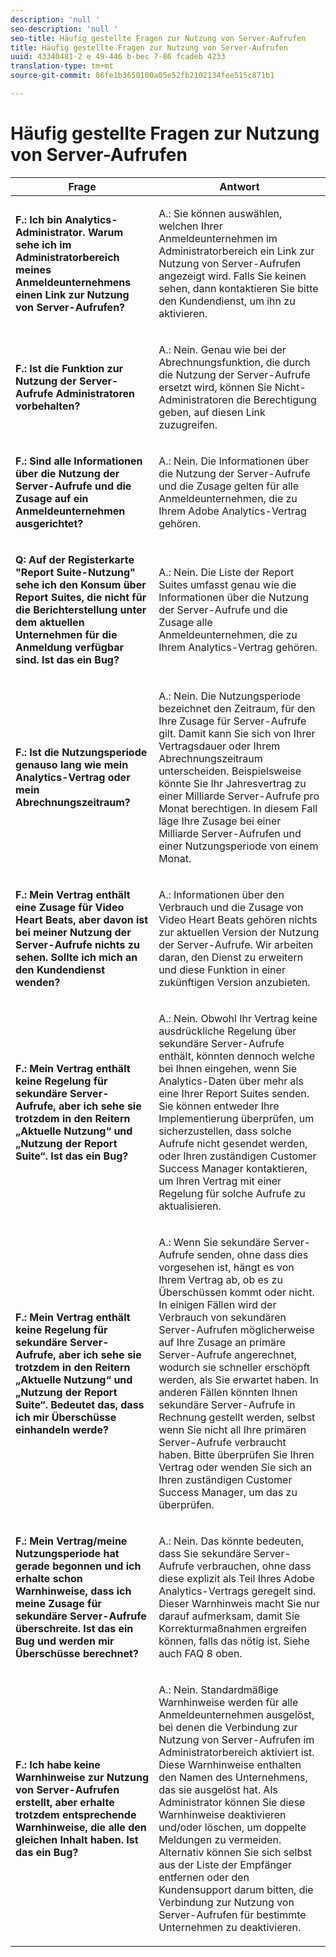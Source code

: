 ```yaml
---
description: 'null '
seo-description: 'null '
seo-title: Häufig gestellte Fragen zur Nutzung von Server-Aufrufen
title: Häufig gestellte Fragen zur Nutzung von Server-Aufrufen
uuid: 43340481-2 e 49-446 b-bec 7-86 fcadeb 4233
translation-type: tm+mt
source-git-commit: 86fe1b3650100a05e52fb2102134fee515c871b1

---
```



# Häufig gestellte Fragen zur Nutzung von Server-Aufrufen

<table id="table_10384E2010B849708AE9462BB2B43438"> 
 <thead> 
  <tr> 
   <th colname="col1" class="entry"> Frage </th> 
   <th colname="col2" class="entry"> Antwort </th> 
  </tr> 
 </thead>
 <tbody> 
  <tr> 
   <td colname="col1"> <p><b>F.: Ich bin Analytics-Administrator. Warum sehe ich im Administratorbereich meines Anmeldeunternehmens einen Link zur Nutzung von Server-Aufrufen?</b> </p> </td> 
   <td colname="col2"> <p>A.: Sie können auswählen, welchen Ihrer Anmeldeunternehmen im Administratorbereich ein Link zur Nutzung von Server-Aufrufen angezeigt wird. Falls Sie keinen sehen, dann kontaktieren Sie bitte den Kundendienst, um ihn zu aktivieren. </p> </td> 
  </tr> 
  <tr> 
   <td colname="col1"> <p><b>F.: Ist die Funktion zur Nutzung der Server-Aufrufe Administratoren vorbehalten?</b> </p> </td> 
   <td colname="col2"> <p>A.: Nein. Genau wie bei der Abrechnungsfunktion, die durch die Nutzung der Server-Aufrufe ersetzt wird, können Sie Nicht-Administratoren die Berechtigung geben, auf diesen Link zuzugreifen. </p> </td> 
  </tr> 
  <tr> 
   <td colname="col1"> <p><b>F.: Sind alle Informationen über die Nutzung der Server-Aufrufe und die Zusage auf ein Anmeldeunternehmen ausgerichtet?</b> </p> </td> 
   <td colname="col2"> <p>A.: Nein. Die Informationen über die Nutzung der Server-Aufrufe und die Zusage gelten für alle Anmeldeunternehmen, die zu Ihrem Adobe Analytics-Vertrag gehören. </p> </td> 
  </tr> 
  <tr> 
   <td colname="col1"> <p><b>Q: Auf der Registerkarte "Report Suite-Nutzung" sehe ich den Konsum über Report Suites, die nicht für die Berichterstellung unter dem aktuellen Unternehmen für die Anmeldung verfügbar sind. Ist das ein Bug? </b> </p> </td> 
   <td colname="col2"> <p>A.: Nein. Die Liste der Report Suites umfasst genau wie die Informationen über die Nutzung der Server-Aufrufe und die Zusage alle Anmeldeunternehmen, die zu Ihrem Analytics-Vertrag gehören. </p> </td> 
  </tr> 
  <tr> 
   <td colname="col1"> <p><b>F.: Ist die Nutzungsperiode genauso lang wie mein Analytics-Vertrag oder mein Abrechnungszeitraum?</b> </p> </td> 
   <td colname="col2"> <p>A.: Nein. Die Nutzungsperiode bezeichnet den Zeitraum, für den Ihre Zusage für Server-Aufrufe gilt. Damit kann Sie sich von Ihrer Vertragsdauer oder Ihrem Abrechnungszeitraum unterscheiden. Beispielsweise könnte Sie Ihr Jahresvertrag zu einer Milliarde Server-Aufrufe pro Monat berechtigen. In diesem Fall läge Ihre Zusage bei einer Milliarde Server-Aufrufen und einer Nutzungsperiode von einem Monat. </p> </td> 
  </tr> 
  <tr> 
   <td colname="col1"> <p><b>F.: Mein Vertrag enthält eine Zusage für Video Heart Beats, aber davon ist bei meiner Nutzung der Server-Aufrufe nichts zu sehen. Sollte ich mich an den Kundendienst wenden?</b> </p> </td> 
   <td colname="col2"> <p>A.: Informationen über den Verbrauch und die Zusage von Video Heart Beats gehören nichts zur aktuellen Version der Nutzung der Server-Aufrufe. Wir arbeiten daran, den Dienst zu erweitern und diese Funktion in einer zukünftigen Version anzubieten. </p> </td> 
  </tr> 
  <tr> 
   <td colname="col1"> <p><b>F.: Mein Vertrag enthält keine Regelung für sekundäre Server-Aufrufe, aber ich sehe sie trotzdem in den Reitern „Aktuelle Nutzung“ und „Nutzung der Report Suite“. Ist das ein Bug?</b> </p> </td> 
   <td colname="col2"> <p>A.: Nein. Obwohl Ihr Vertrag keine ausdrückliche Regelung über sekundäre Server-Aufrufe enthält, könnten dennoch welche bei Ihnen eingehen, wenn Sie Analytics-Daten über mehr als eine Ihrer Report Suites senden. Sie können entweder Ihre Implementierung überprüfen, um sicherzustellen, dass solche Aufrufe nicht gesendet werden, oder Ihren zuständigen Customer Success Manager kontaktieren, um Ihren Vertrag mit einer Regelung für solche Aufrufe zu aktualisieren. </p> </td> 
  </tr> 
  <tr> 
   <td colname="col1"> <p><b>F.: Mein Vertrag enthält keine Regelung für sekundäre Server-Aufrufe, aber ich sehe sie trotzdem in den Reitern „Aktuelle Nutzung“ und „Nutzung der Report Suite“. Bedeutet das, dass ich mir Überschüsse einhandeln werde?</b> </p> </td> 
   <td colname="col2"> <p>A.: Wenn Sie sekundäre Server-Aufrufe senden, ohne dass dies vorgesehen ist, hängt es von Ihrem Vertrag ab, ob es zu Überschüssen kommt oder nicht. In einigen Fällen wird der Verbrauch von sekundären Server-Aufrufen möglicherweise auf Ihre Zusage an primäre Server-Aufrufe angerechnet, wodurch sie schneller erschöpft werden, als Sie erwartet haben. In anderen Fällen könnten Ihnen sekundäre Server-Aufrufe in Rechnung gestellt werden, selbst wenn Sie nicht all Ihre primären Server-Aufrufe verbraucht haben. Bitte überprüfen Sie Ihren Vertrag oder wenden Sie sich an Ihren zuständigen Customer Success Manager, um das zu überprüfen. </p> </td> 
  </tr> 
  <tr> 
   <td colname="col1"> <p><b>F.: Mein Vertrag/meine Nutzungsperiode hat gerade begonnen und ich erhalte schon Warnhinweise, dass ich meine Zusage für sekundäre Server-Aufrufe überschreite. Ist das ein Bug und werden mir Überschüsse berechnet? </b> </p> </td> 
   <td colname="col2"> <p>A.: Nein. Das könnte bedeuten, dass Sie sekundäre Server-Aufrufe verbrauchen, ohne dass diese explizit als Teil Ihres Adobe Analytics-Vertrags geregelt sind. Dieser Warnhinweis macht Sie nur darauf aufmerksam, damit Sie Korrekturmaßnahmen ergreifen können, falls das nötig ist. Siehe auch FAQ 8 oben. </p> </td> 
  </tr> 
  <tr> 
   <td colname="col1"> <p><b>F.: Ich habe keine Warnhinweise zur Nutzung von Server-Aufrufen erstellt, aber erhalte trotzdem entsprechende Warnhinweise, die alle den gleichen Inhalt haben. Ist das ein Bug? </b> </p> </td> 
   <td colname="col2"> <p>A.: Nein. Standardmäßige Warnhinweise werden für alle Anmeldeunternehmen ausgelöst, bei denen die Verbindung zur Nutzung von Server-Aufrufen im Administratorbereich aktiviert ist. Diese Warnhinweise enthalten den Namen des Unternehmens, das sie ausgelöst hat. Als Administrator können Sie diese Warnhinweise deaktivieren und/oder löschen, um doppelte Meldungen zu vermeiden. Alternativ können Sie sich selbst aus der Liste der Empfänger entfernen oder den Kundensupport darum bitten, die Verbindung zur Nutzung von Server-Aufrufen für bestimmte Unternehmen zu deaktivieren. </p> </td> 
  </tr> 
 </tbody> 
</table>
